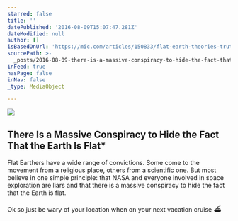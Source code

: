 ```yaml
---
starred: false
title: ''
datePublished: '2016-08-09T15:07:47.281Z'
dateModified: null
author: []
isBasedOnUrl: 'https://mic.com/articles/150833/flat-earth-theories-truthers-youtube'
sourcePath: >-
  _posts/2016-08-09-there-is-a-massive-conspiracy-to-hide-the-fact-that-the-eart.md
inFeed: true
hasPage: false
inNav: false
_type: MediaObject

---
```

<article style=""><img src="https://thumbs.mic.com/MzdiNTYxMGYxMCMvVXc2NGR5bThKUFpxQ3BJbU9uWmd5dUpVRHVZPS80OHgwOjEyMzJ4NjIwLzEyMDB4NjMwL2ZpbHRlcnM6cXVhbGl0eSg3MCkvaHR0cDovL3MzLmFtYXpvbmF3cy5jb20vcG9saWN5bWljLWltYWdlcy90Y3VibDZvcHphcDhid3JjZ3ljcnJyZTJmb2NscHhqNHZob2pqZHB6dWNuOTd2bWV1b3FhZHYyNnExemlxbmY5LmpwZw.jpg" /><h1>There Is a Massive Conspiracy to Hide the Fact That the Earth Is Flat*</h1><p>Flat Earthers have a wide range of convictions. Some come to the movement from a religious place, others from a scientific one. But most believe in one simple principle: that NASA and everyone involved in space exploration are liars and that there is a massive conspiracy to hide the fact that the Earth is flat.</p></article>

Ok so just be wary of your location when on your next vacation cruise ⛴